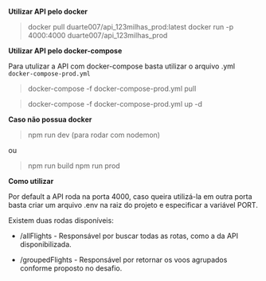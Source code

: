 **Utilizar API pelo docker**

> docker pull duarte007/api_123milhas_prod:latest
> docker run -p 4000:4000 duarte007/api_123milhas_prod

**Utilizar API pelo docker-compose**

Para utulizar a API com docker-compose basta utilizar o arquivo .yml `docker-compose-prod.yml`

> docker-compose -f docker-compose-prod.yml pull

> docker-compose -f docker-compose-prod.yml up -d

**Caso não possua docker**

> npm run dev (para rodar com nodemon)

ou

> npm run build
> npm run prod

**Como utilizar**

Por default a API roda na porta 4000, caso queira utilizá-la em outra porta
basta criar um arquivo .env na raiz do projeto e especificar a variável PORT.

Existem duas rodas disponíveis:

- /allFlights - Responsável por buscar todas as rotas, como a da API disponibilizada.

- /groupedFlights - Responsável por retornar os voos agrupados conforme proposto no desafio.